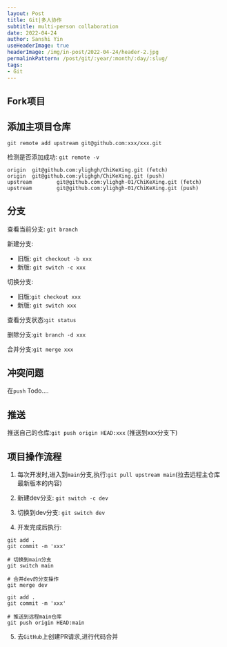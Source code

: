 ```yaml
---
layout: Post
title: Git|多人协作
subtitle: multi-person collaboration   
date: 2022-04-24
author: Sanshi Yin
useHeaderImage: true
headerImage: /img/in-post/2022-04-24/header-2.jpg
permalinkPattern: /post/git/:year/:month/:day/:slug/
tags:
- Git
---
```


## Fork项目


## 添加主项目仓库

`git remote add upstream git@github.com:xxx/xxx.git`

检测是否添加成功: `git remote -v`

```shell
origin  git@github.com:ylighgh/ChiKeXing.git (fetch)
origin  git@github.com:ylighgh/ChiKeXing.git (push)
upstream        git@github.com:ylighgh-01/ChiKeXing.git (fetch)
upstream        git@github.com:ylighgh-01/ChiKeXing.git (push)
```
## 分支

查看当前分支: `git branch`

新建分支: 
- 旧版: `git checkout -b xxx`
- 新版: `git switch -c xxx`

切换分支: 
- 旧版:`git checkout xxx`
- 新版: `git switch xxx`

查看分支状态:`git status`

删除分支:`git branch -d xxx`

合并分支:`git merge xxx`

## 冲突问题

在`push`
Todo....

## 推送

推送自己的仓库:`git push origin HEAD:xxx` (推送到xxx分支下)


## 项目操作流程

1. 每次开发时,进入到`main`分支,执行:`git pull upstream main`(拉去远程主仓库最新版本的内容)

2. 新建dev分支: `git switch -c dev`

3. 切换到dev分支: `git switch dev`

4. 开发完成后执行:

```shell
git add .
git commit -m 'xxx'

# 切换到main分支
git switch main

# 合并dev的分支操作
git merge dev

git add .
git commit -m 'xxx'

# 推送到远程main仓库
git push origin HEAD:main
```

5. 去`GitHub`上创建PR请求,进行代码合并

